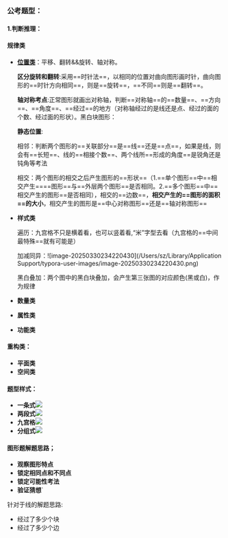 ### 公考题型：

#### 1.判断推理：

#### 规律类

- **<u>位置类</u>**：平移、翻转&&旋转、轴对称。

  **区分旋转和翻转**:采用==时针法==，以相同的位置对曲向图形画时针，曲向图形的==时针方向相同==，则是==旋转==，==不同==则是==翻转==。

  **轴对称考点**:正常图形就画出对称轴，判断==对称轴==的==数量==、==方向==、==角度==、==经过==的地方（对称轴经过的是线还是点、经过的面的个数、经过面的形状）。黑白块图形：

  **静态位置**:

  相邻：判断两个图形的==关联部分==是==线==还是==点==，如果是线，则会有==长短==、线的==相接个数==、两个线所==形成的角度==是锐角还是钝角等考法

  相交：两个图形的相交之后产生图形的==形状==（1.==单个图形==中==相交产生====图形==与==外层两个图形==是否相同。2.==多个图形==中==相交产生的图形==是否相同），相交的==边数==，**相交产生的==图形的面积==的大小**，相交产生的图形是==中心对称图形==还是==轴对称图形==

- **样式类**

  遍历：九宫格不只是横着看，也可以竖着看,“米”字型去看（九宫格的==中间最特殊==就有可能是）

  加减同异：![image-20250330234220430](/Users/sz/Library/Application Support/typora-user-images/image-20250330234220430.png)

  黑白叠加：两个图中的黑白块叠加，会产生第三张图的对应颜色(黑或白)，作为规律

- **数量类**

- **属性类**

- **功能类**

#### 重构类：

- **平面类**
- **空间类**



#### 题型样式： 

- **一条式**![](https://pub-5622690a70e94eb09c339b579d7ed3e0.r2.dev/PicGo/image-20250327210245551.png)
- **两段式**![](https://pub-5622690a70e94eb09c339b579d7ed3e0.r2.dev/PicGo/image-20250327210254146.png)
- **九宫格**![](https://pub-5622690a70e94eb09c339b579d7ed3e0.r2.dev/PicGo/image-20250327210303929.png)
- **分组式**![](https://pub-5622690a70e94eb09c339b579d7ed3e0.r2.dev/PicGo/image-20250327210313854.png)

#### 图形题解题思路；

- **观察图形特点**
- **锁定相同点和不同点**
- **锁定可能性考法**
- **验证猜想**`

针对于线的解题思路: 

- 经过了多少个块
- 经过了多少个边